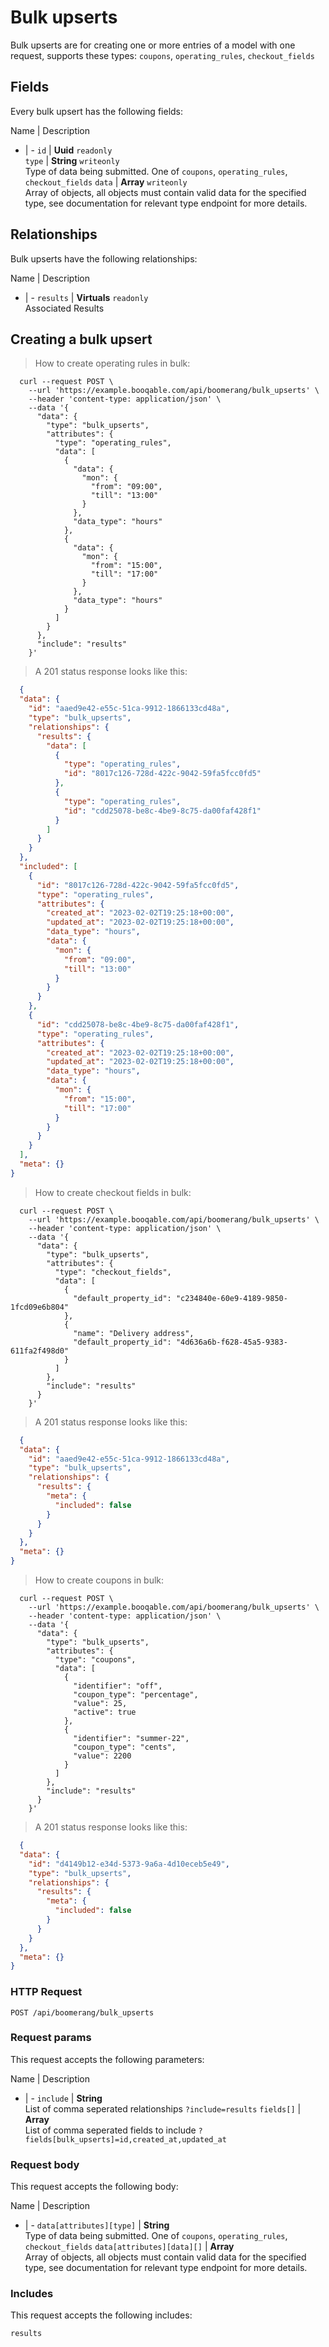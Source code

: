 # Bulk upserts

Bulk upserts are for creating one or more entries of a model with one request, supports these types: `coupons`, `operating_rules`, `checkout_fields`

## Fields
Every bulk upsert has the following fields:

Name | Description
- | -
`id` | **Uuid** `readonly`<br>
`type` | **String** `writeonly`<br>Type of data being submitted. One of `coupons`, `operating_rules`, `checkout_fields`
`data` | **Array** `writeonly`<br>Array of objects, all objects must contain valid data for the specified type, see documentation for relevant type endpoint for more details.


## Relationships
Bulk upserts have the following relationships:

Name | Description
- | -
`results` | **Virtuals** `readonly`<br>Associated Results


## Creating a bulk upsert



> How to create operating rules in bulk:

```shell
  curl --request POST \
    --url 'https://example.booqable.com/api/boomerang/bulk_upserts' \
    --header 'content-type: application/json' \
    --data '{
      "data": {
        "type": "bulk_upserts",
        "attributes": {
          "type": "operating_rules",
          "data": [
            {
              "data": {
                "mon": {
                  "from": "09:00",
                  "till": "13:00"
                }
              },
              "data_type": "hours"
            },
            {
              "data": {
                "mon": {
                  "from": "15:00",
                  "till": "17:00"
                }
              },
              "data_type": "hours"
            }
          ]
        }
      },
      "include": "results"
    }'
```

> A 201 status response looks like this:

```json
  {
  "data": {
    "id": "aaed9e42-e55c-51ca-9912-1866133cd48a",
    "type": "bulk_upserts",
    "relationships": {
      "results": {
        "data": [
          {
            "type": "operating_rules",
            "id": "8017c126-728d-422c-9042-59fa5fcc0fd5"
          },
          {
            "type": "operating_rules",
            "id": "cdd25078-be8c-4be9-8c75-da00faf428f1"
          }
        ]
      }
    }
  },
  "included": [
    {
      "id": "8017c126-728d-422c-9042-59fa5fcc0fd5",
      "type": "operating_rules",
      "attributes": {
        "created_at": "2023-02-02T19:25:18+00:00",
        "updated_at": "2023-02-02T19:25:18+00:00",
        "data_type": "hours",
        "data": {
          "mon": {
            "from": "09:00",
            "till": "13:00"
          }
        }
      }
    },
    {
      "id": "cdd25078-be8c-4be9-8c75-da00faf428f1",
      "type": "operating_rules",
      "attributes": {
        "created_at": "2023-02-02T19:25:18+00:00",
        "updated_at": "2023-02-02T19:25:18+00:00",
        "data_type": "hours",
        "data": {
          "mon": {
            "from": "15:00",
            "till": "17:00"
          }
        }
      }
    }
  ],
  "meta": {}
}
```


> How to create checkout fields in bulk:

```shell
  curl --request POST \
    --url 'https://example.booqable.com/api/boomerang/bulk_upserts' \
    --header 'content-type: application/json' \
    --data '{
      "data": {
        "type": "bulk_upserts",
        "attributes": {
          "type": "checkout_fields",
          "data": [
            {
              "default_property_id": "c234840e-60e9-4189-9850-1fcd09e6b804"
            },
            {
              "name": "Delivery address",
              "default_property_id": "4d636a6b-f628-45a5-9383-611fa2f498d0"
            }
          ]
        },
        "include": "results"
      }
    }'
```

> A 201 status response looks like this:

```json
  {
  "data": {
    "id": "aaed9e42-e55c-51ca-9912-1866133cd48a",
    "type": "bulk_upserts",
    "relationships": {
      "results": {
        "meta": {
          "included": false
        }
      }
    }
  },
  "meta": {}
}
```


> How to create coupons in bulk:

```shell
  curl --request POST \
    --url 'https://example.booqable.com/api/boomerang/bulk_upserts' \
    --header 'content-type: application/json' \
    --data '{
      "data": {
        "type": "bulk_upserts",
        "attributes": {
          "type": "coupons",
          "data": [
            {
              "identifier": "off",
              "coupon_type": "percentage",
              "value": 25,
              "active": true
            },
            {
              "identifier": "summer-22",
              "coupon_type": "cents",
              "value": 2200
            }
          ]
        },
        "include": "results"
      }
    }'
```

> A 201 status response looks like this:

```json
  {
  "data": {
    "id": "d4149b12-e34d-5373-9a6a-4d10eceb5e49",
    "type": "bulk_upserts",
    "relationships": {
      "results": {
        "meta": {
          "included": false
        }
      }
    }
  },
  "meta": {}
}
```

### HTTP Request

`POST /api/boomerang/bulk_upserts`

### Request params

This request accepts the following parameters:

Name | Description
- | -
`include` | **String** <br>List of comma seperated relationships `?include=results`
`fields[]` | **Array** <br>List of comma seperated fields to include `?fields[bulk_upserts]=id,created_at,updated_at`


### Request body

This request accepts the following body:

Name | Description
- | -
`data[attributes][type]` | **String** <br>Type of data being submitted. One of `coupons`, `operating_rules`, `checkout_fields`
`data[attributes][data][]` | **Array** <br>Array of objects, all objects must contain valid data for the specified type, see documentation for relevant type endpoint for more details.


### Includes

This request accepts the following includes:

`results`





